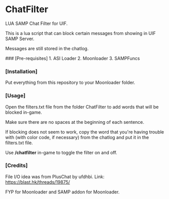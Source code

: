 # ChatFilter
LUA SAMP Chat Filter for UIF.
<p>This is a lua script that can block certain messages from showing in UIF SAMP Server.</p>
<p>Messages are still stored in the chatlog.</p>
### [Pre-requisites]
1. ASI Loader
2. Moonloader
3. SAMPFuncs

### [Installation]
Put everything from this repository to your Moonloader folder. 

### [Usage]
<p>Open the filters.txt file from the folder ChatFilter to add words that will be blocked in-game.</p>
<p>Make sure there are no spaces at the beginning of each sentence.</p>
<p>If blocking does not seem to work, copy the word that you're having trouble with (with color code, if necessary) from the chatlog and put it in the filters.txt file.</p>
<p>Use <b>/chatfilter</b> in-game to toggle the filter on and off.</p>

### [Credits]
File I/O idea was from PlusChat by ufdhbi. Link: https://blast.hk/threads/19875/
<p>FYP for Moonloader and SAMP addon for Moonloader.
